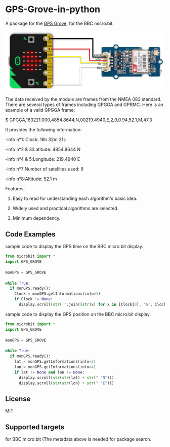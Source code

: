 # GPS-Grove-in-python
A package for the [GPS Grove](https://www.seeedstudio.com/Grove-GPS-Module.html), for the BBC micro:bit.

![logo](https://github.com/mimidbe/GPS-Grove-in-python/blob/main/images/GPS_Grove.png)

The data received by the module are frames from the NMEA 083 standard. There are several types of frames including GPGGA and GPRMC. Here is an example of a valid GPGGA frame:

$ GPGGA,163221.000,4854.8644,N,00219.4940,E,2,9,0.94,52.1,M,47.3

It provides the following information:

-info n°1: Clock: 16h 32m 21s

-info n°2 & 3:Latitude: 4854.8644 N

-info n°4 & 5:Longitude: 219.4940 E

-info n°7:Number of satellites used: 9

-info n°8:Altitude: 52.1 m

Features:

1. Easy to read for understanding each algorithm's basic idea.

2. Widely used and practical algorithms are selected.

3. Minimum dependency.


## Code Examples 
sample code to display the GPS time on the BBC micro:bit display.

```Python
from microbit import *
import GPS_GROVE

monGPS = GPS_GROVE

while True:
  if monGPS.ready():
    Clock = monGPS.getInformations(info=1)
    if Clock != None:
      display.scroll(str(''.join([str(x) for x in [Clock[0], 'h', Clock[1], 'm', Clock[2], 's']])))

```


sample code to display the GPS position on the BBC micro:bit display.

```Python
from microbit import *
import GPS_GROVE

monGPS = GPS_GROVE

while True:
  if monGPS.ready():
    lat = monGPS.getInformations(info=2)
    lon = monGPS.getInformations(info=4)
    if lat != None and lon != None:
      display.scroll(str(str(lat) + str(" 'N")))
      display.scroll(str(str(lon) + str(" 'E")))

```

## License
MIT

## Supported targets
for BBC micro:bit (The metadata above is needed for package search.
